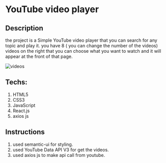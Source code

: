 # YouTube video player

## Description
the project is a Simple YouTube video player that you can search for any topic and play it.
you have 8 ( you can change the number of the videos) videos on the right that you can choose what you want to watch and it will appear at the front of that page. 

![videos](https://user-images.githubusercontent.com/55949920/204211234-66826841-f7f1-4aad-b04e-29101b5e93c3.gif)


## Techs:
1. HTML5
2. CSS3
3. JavaScript
4. React.js
5. axios js

## Instructions
1. used semantic-ui for styling.
2. used YouTube Data API V3 for get the videos.
3. used axios js to make api call from youtube.
